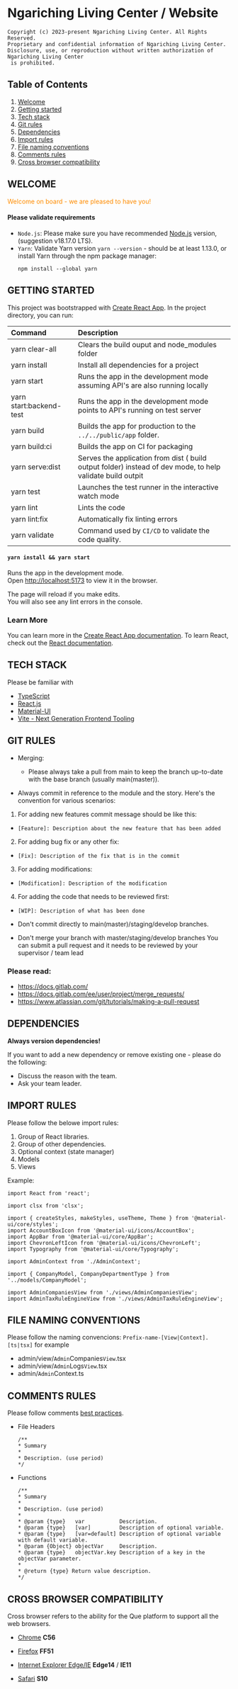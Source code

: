 # Ngariching Living Center / Website

```
Copyright (c) 2023-present Ngariching Living Center. All Rights Reserved.
Proprietary and confidential information of Ngariching Living Center.
Disclosure, use, or reproduction without written authorization of Ngariching Living Center
 is prohibited.
```

## Table of Contents

1. [Welcome](#welcome)
2. [Getting started](#getting-started)
3. [Tech stack](#tech-stack)
4. [Git rules](#git-rules)
5. [Dependencies](#dependencies)
6. [Import rules](#import-rules)
7. [File naming conventions](#file-naming-conventions)
8. [Comments rules](#comments-rules)
9. [Cross browser compatibility](#cross-browser-compatibility)

## WELCOME

<p style='color:DarkOrange'>
Welcome on board - we are pleased to have you!
</p>

#### Please validate requirements

- `Node.js`: Please make sure you have recommended [Node.js](https://nodejs.org/en/) version, (suggestion v18.17.0 LTS).
- `Yarn`: Validate Yarn version `yarn --version` - should be at least 1.13.0, or
  install Yarn through the npm package manager:
  ```
  npm install --global yarn
  ```

## GETTING STARTED

This project was bootstrapped with [Create React App](https://github.com/facebook/create-react-app).
In the project directory, you can run:

| Command                 | Description                                                                                                |
| :---------------------- | :--------------------------------------------------------------------------------------------------------- |
| yarn clear-all          | Clears the build ouput and node_modules folder                                                             |
| yarn install            | Install all dependencies for a project                                                                     |
| yarn start              | Runs the app in the development mode assuming API's are also running locally                               |
| yarn start:backend-test | Runs the app in the development mode points to API's running on test server                                |
| yarn build              | Builds the app for production to the `../../public/app` folder.                                            |
| yarn build:ci           | Builds the app on CI for packaging                                                                         |
| yarn serve:dist         | Serves the application from dist ( build output folder) instead of dev mode, to help validate build outpit |
| yarn test               | Launches the test runner in the interactive watch mode                                                     |
| yarn lint               | Lints the code                                                                                             |
| yarn lint:fix           | Automatically fix linting errors                                                                           |
| yarn validate           | Command used by `CI/CD` to validate the code quality.                                                      |

#### `yarn install && yarn start`

Runs the app in the development mode.\
Open [http://localhost:5173](http://localhost:5173) to view it in the browser.

The page will reload if you make edits.\
You will also see any lint errors in the console.

### Learn More

You can learn more in the [Create React App documentation](https://facebook.github.io/create-react-app/docs/getting-started).
To learn React, check out the [React documentation](https://reactjs.org/).

## TECH STACK

Please be familiar with

- [TypeScript](https://www.typescriptlang.org/docs/handbook/typescript-in-5-minutes.html)
- [React.js](https://reactjs.org/)
- [Material-UI](https://material-ui.com/components/paper/)
- [Vite - Next Generation Frontend Tooling](https://vitejs.dev/)

## GIT RULES

- Merging:

  - Please always take a pull from main to keep the branch up-to-date with
    the base branch (usually main(master)).

- Always commit in reference to the module and the story. Here's the convention for various scenarios:

1. For adding new features commit message should be like this:

- `[Feature]: Description about the new feature that has been added`

2. For adding bug fix or any other fix:

- `[Fix]: Description of the fix that is in the commit`

3. For adding modifications:

- `[Modification]: Description of the modification`

4. For adding the code that needs to be reviewed first:

- `[WIP]: Description of what has been done`

- Don't commit directly to main(master)/staging/develop branches.

- Don't merge your branch with master/staging/develop branches
  You can submit a pull request and it needs to be reviewed by your supervisor / team lead

### Please read:

- https://docs.gitlab.com/
- https://docs.gitlab.com/ee/user/project/merge_requests/
- https://www.atlassian.com/git/tutorials/making-a-pull-request

## DEPENDENCIES

**Always version dependencies!**

If you want to add a new dependency or remove existing one - please do the following:

- Discuss the reason with the team.
- Ask your team leader.

## IMPORT RULES

Please follow the belowe import rules:

1. Group of React libraries.
2. Group of other dependencies.
3. Optional context (state manager)
4. Models
5. Views

Example:

```
import React from 'react';

import clsx from 'clsx';

import { createStyles, makeStyles, useTheme, Theme } from '@material-ui/core/styles';
import AccountBoxIcon from '@material-ui/icons/AccountBox';
import AppBar from '@material-ui/core/AppBar';
import ChevronLeftIcon from '@material-ui/icons/ChevronLeft';
import Typography from '@material-ui/core/Typography';

import AdminContext from './AdminContext';

import { CompanyModel, CompanyDepartmentType } from '../models/CompanyModel';

import AdminCompaniesView from './views/AdminCompaniesView';
import AdminTaxRuleEngineView from './views/AdminTaxRuleEngineView';
```

## FILE NAMING CONVENTIONS

Please follow the naming convencions:
`Prefix-name-[View|Context].[ts|tsx]` for example

- admin/view/`Admin`Companies`View`.tsx
- admin/view/`Admin`Logs`View`.tsx
- admin/`Admin`Context.ts

## COMMENTS RULES

Please follow comments [best practices](https://make.wordpress.org/core/handbook/best-practices/inline-documentation-standards/javascript/).

- File Headers

  ```
  /**
  * Summary
  *
  * Description. (use period)
  */
  ```

- Functions

  ```
  /**
  * Summary
  *
  * Description. (use period)
  *
  * @param {type}   var           Description.
  * @param {type}   [var]         Description of optional variable.
  * @param {type}   [var=default] Description of optional variable with default variable.
  * @param {Object} objectVar     Description.
  * @param {type}   objectVar.key Description of a key in the objectVar parameter.
  *
  * @return {type} Return value description.
  */
  ```

## CROSS BROWSER COMPATIBILITY

Cross browser refers to the ability for the Que platform to support all the web browsers.

- [Chrome](https://www.w3schools.com/browsers/browsers_chrome.asp) **C56**

- [Firefox](https://www.w3schools.com/browsers/browsers_firefox.asp) **FF51**

- [Internet Explorer Edge/IE](https://www.w3schools.com/browsers/browsers_explorer.asp) **Edge14** / **IE11**

- [Safari](https://www.w3schools.com/browsers/browsers_safari.asp) **S10**
